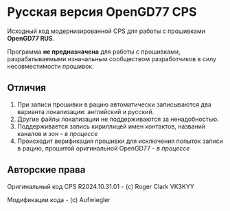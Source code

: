 # Русская версия OpenGD77 CPS

Исходный код модернизированной CPS для работы с прошивками **OpenGD77 RUS**.

Программа **не предназначена** для работы с прошивками, разрабатываемыми изначальным сообществом разработчиков в силу несовместимости прошивок.

## Отличия

1. При записи прошивки в рацию автоматически записываются два варианта локализации: английский и русский.
2. Другие файлы локализации не поддерживаются за ненадобностью.
3. Поддерживается запись кириллицей имен контактов, названий каналов и зон - *в процессе*
4. Происходит верификация прошивки для исключения попыток записи в рацию, прошитой оригинальной OpenGD77 - *в процессе*

## Авторские права
Оригинальный код CPS R2024.10.31.01 - (c) Roger Clark VK3KYY

Модификации кода - (с) Aufwiegler


   

